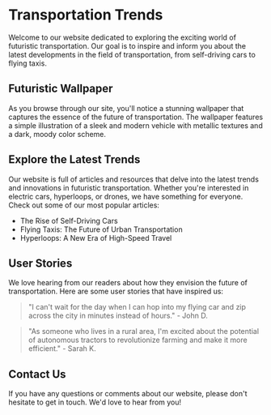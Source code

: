 <!--font:Poppins-->

# Transportation Trends

Welcome to our website dedicated to exploring the exciting world of futuristic transportation. Our goal is to inspire and inform you about the latest developments in the field of transportation, from self-driving cars to flying taxis.

## Futuristic Wallpaper

As you browse through our site, you'll notice a stunning wallpaper that captures the essence of the future of transportation. The wallpaper features a simple illustration of a sleek and modern vehicle with metallic textures and a dark, moody color scheme.

## Explore the Latest Trends

Our website is full of articles and resources that delve into the latest trends and innovations in futuristic transportation. Whether you're interested in electric cars, hyperloops, or drones, we have something for everyone. Check out some of our most popular articles:

- The Rise of Self-Driving Cars
- Flying Taxis: The Future of Urban Transportation
- Hyperloops: A New Era of High-Speed Travel

## User Stories

We love hearing from our readers about how they envision the future of transportation. Here are some user stories that have inspired us:

> "I can't wait for the day when I can hop into my flying car and zip across the city in minutes instead of hours." - John D.

> "As someone who lives in a rural area, I'm excited about the potential of autonomous tractors to revolutionize farming and make it more efficient." - Sarah K.

## Contact Us

If you have any questions or comments about our website, please don't hesitate to get in touch. We'd love to hear from you!

<!--

Write me content for website with wallpaper which alt text is:

"A wallpaper with a simple illustration of a futuristic vehicle, with metallic textures and a dark and moody color scheme."

The name/title of the page should not be 1:1 copy of the alt text but rather a real content of the website which is using this wallpaper.

- Use markdown format 
- Start with heading
- Heading should be short and concise
- The content should look like a real website 
- The website should not be about the wallpaper, wallpaper is just a related background
- Heading should be contain work "wallpaper" or "background"
- Include real sections like references, contact, user stories, etc. use things relevant to the page purpose.
- Feel free to use structure like headings, bullets, numbering, blockquotes, paragraphs, horizontal lines, etc.
- You can use formatting like bold or _italic_
- You can include UTF-8 emojis
- Links should be only #hash anchors (and you can refer to the document itself)
- Do not include images


---


# Futuristic Transportation: Exploring the Future of Travel

Welcome to our website dedicated to exploring the exciting world of futuristic transportation. Our goal is to inspire and inform you about the latest developments in the field of transportation, from self-driving cars to flying taxis.

## Our Wallpaper

As you browse our site, you'll notice a stunning wallpaper with a simple illustration of a futuristic vehicle. This wallpaper features metallic textures and a dark and moody color scheme, perfectly capturing the essence of the future of transportation.

## Articles and Resources

Our website is full of articles and resources that explore the latest trends in futuristic transportation. Whether you're interested in electric cars, hyperloops, or drones, we have something for everyone. Check out some of our most popular articles:

- The Rise of Self-Driving Cars
- Flying Taxis: The Future of Urban Transportation
- Hyperloops: A New Era of High-Speed Travel

## User Stories

We love hearing from our readers about how they envision the future of transportation. Here are some user stories that have inspired us:

> "I can't wait for the day when I can hop into my flying car and zip across the city in minutes instead of hours." - John D.

> "As someone who lives in a rural area, I'm excited about the potential of autonomous tractors to revolutionize farming and make it more efficient." - Sarah K.

## Contact Us

If you have any questions or comments about our website, please don't hesitate to contact us. We'd love to hear from you!


---


Heading is too long, rewrite whole content.


---


# The Future of Transportation: Exploring Innovative Modes of Travel

Welcome to our website dedicated to exploring the exciting world of futuristic transportation. Our goal is to inspire and inform you about the latest developments in the field of transportation, from self-driving cars to flying taxis.

## Our Futuristic Wallpaper

As you explore our site, you'll notice a stunning wallpaper that perfectly captures the essence of the future of transportation. The wallpaper features a simple illustration of a sleek and modern vehicle with metallic textures and a dark, moody color scheme.

## Discover the Latest Trends

Our website is full of articles and resources that delve into the latest trends and innovations in futuristic transportation. Whether you're interested in electric cars, hyperloops, or drones, we have something for everyone. Check out some of our most popular articles:

- The Rise of Self-Driving Cars
- Flying Taxis: The Future of Urban Transportation
- Hyperloops: A New Era of High-Speed Travel

## User Stories

We love hearing from our readers about how they envision the future of transportation. Here are some user stories that have inspired us:

> "I can't wait for the day when I can hop into my flying car and zip across the city in minutes instead of hours." - John D.

> "As someone who lives in a rural area, I'm excited about the potential of autonomous tractors to revolutionize farming and make it more efficient." - Sarah K.

## Contact Us

If you have any questions or comments about our website, please don't hesitate to contact us. We'd love to hear from you!


---


Heading is too long, rewrite whole content.


---


# Exploring the Future of Transportation: Innovations and Trends

Welcome to our website dedicated to exploring the exciting world of futuristic transportation. Our goal is to inspire and inform you about the latest developments in the field of transportation, from self-driving cars to flying taxis.

## Futuristic Wallpaper

As you navigate through our site, you'll notice a stunning wallpaper that captures the essence of the future of transportation. The wallpaper features a simple illustration of a sleek and modern vehicle with metallic textures and a dark, moody color scheme.

## Discover the Latest Trends

Our website is full of articles and resources that delve into the latest trends and innovations in futuristic transportation. Whether you're interested in electric cars, hyperloops, or drones, we have something for everyone. Check out some of our most popular articles:

- The Rise of Self-Driving Cars
- Flying Taxis: The Future of Urban Transportation
- Hyperloops: A New Era of High-Speed Travel

## User Stories

We love hearing from our readers about how they envision the future of transportation. Here are some user stories that have inspired us:

> "I can't wait for the day when I can hop into my flying car and zip across the city in minutes instead of hours." - John D.

> "As someone who lives in a rural area, I'm excited about the potential of autonomous tractors to revolutionize farming and make it more efficient." - Sarah K.

## Get in Touch

If you have any questions or comments about our website, we'd love to hear from you! Please feel free to contact us through the form on our website.


---


Heading is too long, rewrite whole content.


---


# The Future of Transportation: Innovations and Trends

Welcome to our website dedicated to exploring the exciting world of futuristic transportation. Our goal is to inspire and inform you about the latest developments in the field of transportation, from self-driving cars to flying taxis.

## Futuristic Wallpaper

As you browse through our site, you'll notice a stunning wallpaper that captures the essence of the future of transportation. The wallpaper features a simple illustration of a sleek and modern vehicle with metallic textures and a dark, moody color scheme.

## Explore the Latest Trends

Our website is full of articles and resources that delve into the latest trends and innovations in futuristic transportation. Whether you're interested in electric cars, hyperloops, or drones, we have something for everyone. Check out some of our most popular articles:

- The Rise of Self-Driving Cars
- Flying Taxis: The Future of Urban Transportation
- Hyperloops: A New Era of High-Speed Travel

## User Stories

We love hearing from our readers about how they envision the future of transportation. Here are some user stories that have inspired us:

> "I can't wait for the day when I can hop into my flying car and zip across the city in minutes instead of hours." - John D.

> "As someone who lives in a rural area, I'm excited about the potential of autonomous tractors to revolutionize farming and make it more efficient." - Sarah K.

## Contact Us

If you have any questions or comments about our website, please don't hesitate to get in touch. We'd love to hear from you!


---


Write me a Google font which is best fitting for the website.

Pick from the list:
- Montserrat
- Great Vibes
- Orbitron
- Poppins
- Exo 2
- Roboto
- Alegreya
- IBM Plex Sans
- Lato
- Futura
- Lobster
- Inter
- Barlow Condensed
- Dancing Script
- Raleway
- Open Sans
- Playfair Display


Write just the font name nothing else.


---


Poppins

-->
